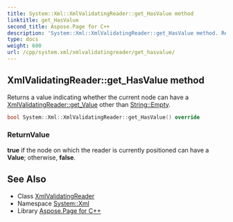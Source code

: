 ```yaml
---
title: System::Xml::XmlValidatingReader::get_HasValue method
linktitle: get_HasValue
second_title: Aspose.Page for C++
description: 'System::Xml::XmlValidatingReader::get_HasValue method. Returns a value indicating whether the current node can have a XmlValidatingReader::get_Value other than String::Empty in C++.'
type: docs
weight: 600
url: /cpp/system.xml/xmlvalidatingreader/get_hasvalue/
---
```

## XmlValidatingReader::get_HasValue method


Returns a value indicating whether the current node can have a [XmlValidatingReader::get_Value](../get_value/) other than [String::Empty](../../../system/string/empty/).

```cpp
bool System::Xml::XmlValidatingReader::get_HasValue() override
```


### ReturnValue

**true** if the node on which the reader is currently positioned can have a **Value**; otherwise, **false**.

## See Also

* Class [XmlValidatingReader](../)
* Namespace [System::Xml](../../)
* Library [Aspose.Page for C++](../../../)
